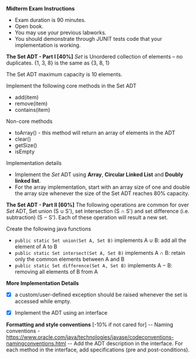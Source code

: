 **Midterm Exam**
**Instructions**
- Exam duration is 90 minutes.
- Open book.
- You may use your previous labworks.
- You should demonstrate through JUNIT tests code that your implementation is working.



**The Set ADT - Part I [40%]**
*Set* is Unordered collection of elements – no duplicates.
{1, 3, 8} is the same as {3, 8, 1}

The Set ADT maximum capacity is 10 elements.

Implement the following core methods in the Set ADT
- add(item)
- remove(item)
- contains(item)

Non-core methods
- toArray() - this method will return an array of elements in the ADT
- clear()
- getSize()
- isEmpty


Implementation details
- Implement the *Set* ADT using **Array**, **Circular Linked List** and **Doubly linked list**.
- For the array implementation, start with an array size of one and double the array size whenever the size of the Set ADT reaches 80% capacity.


**The Set ADT - Part II [60%]**
The following operations are common for over *Set* ADT,
Set union (S ∪ S'), set intersection (S ∩ S') and set difference (i.e. subtraction) (S − S').
Each of these operation will result a new set.

Create the following java functions

- `public static Set union(Set A, Set B)` implements A ∪ B: add all the element of A to B
- `public static Set intersect(Set A, Set B)` implements A ∩ B: retain only the common elements between A and B
- `public static Set difference(Set A, Set B)` implements A − B: removing all elements of B from A


**More Implementation Details** 
<!-- - [x] a custom/user-defined exception should be raised whenever the you reach maximum capacity is reached. -->
- [x] a custom/user-defined exception should be raised whenever the set is accessed while empty.
- [x] Implement the ADT using an interface


**Formatting and style conventions** [-10% if not cared for]
-- Naming conventions - https://www.oracle.com/java/technologies/javase/codeconventions-namingconventions.html
-- Add the ADT description in the interface. For each method in the interface, add specifications (pre and post-conditions).
